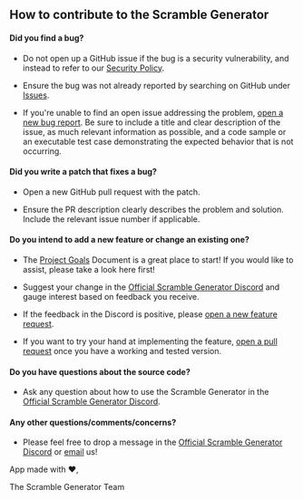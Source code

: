 ## How to contribute to the Scramble Generator

#### Did you find a bug?

- Do not open up a GitHub issue if the bug is a security vulnerability, and instead to refer to our [Security Policy](https://github.com/melvinquick/scramble-generator/security/policy).

- Ensure the bug was not already reported by searching on GitHub under [Issues](https://github.com/melvinquick/scramble-generator/issues).

- If you're unable to find an open issue addressing the problem, [open a new bug report](https://github.com/melvinquick/scramble-generator/issues/new?assignees=&labels=&projects=&template=bug_report.md&title=). Be sure to include a title and clear description of the issue, as much relevant information as possible, and a code sample or an executable test case demonstrating the expected behavior that is not occurring.

#### Did you write a patch that fixes a bug?

- Open a new GitHub pull request with the patch.

- Ensure the PR description clearly describes the problem and solution. Include the relevant issue number if applicable.

#### Do you intend to add a new feature or change an existing one?

- The [Project Goals](https://github.com/users/melvinquick/projects/2/views/1) Document is a great place to start! If you would like to assist, please take a look here first!

- Suggest your change in the [Official Scramble Generator Discord](https://discord.gg/urfh2EMQNG) and gauge interest based on feedback you receive.

- If the feedback in the Discord is positive, please [open a new feature request](https://github.com/melvinquick/scramble-generator/issues/new?assignees=&labels=&projects=&template=feature_request.md&title=).

- If you want to try your hand at implementing the feature, [open a pull request](https://github.com/melvinquick/scramble-generator/compare) once you have a working and tested version.

#### Do you have questions about the source code?

- Ask any question about how to use the Scramble Generator in the [Official Scramble Generator Discord](https://discord.gg/urfh2EMQNG).

#### Any other questions/comments/concerns?

- Please feel free to drop a message in the [Official Scramble Generator Discord](https://discord.gg/urfh2EMQNG) or [email](mailto:scramblegenerator@proton.me) us!

App made with :heart:,

The Scramble Generator Team
